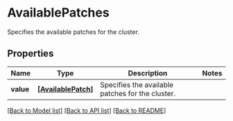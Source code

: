# AvailablePatches

Specifies the available patches for the cluster.

## Properties
Name | Type | Description | Notes
------------ | ------------- | ------------- | -------------
**value** | [**[AvailablePatch]**](AvailablePatch.md) | Specifies the available patches for the cluster. | 

[[Back to Model list]](../README.md#documentation-for-models) [[Back to API list]](../README.md#documentation-for-api-endpoints) [[Back to README]](../README.md)


